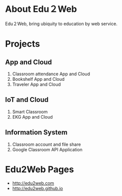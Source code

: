 # About Edu２Web

Edu２Web, bring ubiquity to education by web service.  

# Projects
## App and Cloud
1. Classroom attendance App and Cloud
1. Bookshelf App and Cloud
1. Traveler App and Cloud

## IoT and Cloud
1. Smart Classroom
1. EKG App and Cloud

## Information System
1. Classroom account and file share
1. Google Classroom API Application

# Edu2Web Pages
* http://edu2web.com
* http://edu2web.github.io
